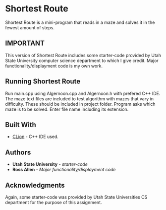 # Shortest Route

Shortest Route is a mini-program that reads in a maze and solves it in the fewest amount of steps.  

## IMPORTANT

This version of Shortest Route includes some starter-code provided by Utah State University computer science department to which I give credit. Major functionality/displayment code is my own work. 

## Running Shortest Route

Run main.cpp using Algernoon.cpp and Algernoon.h with prefered C++ IDE. The maze text files are included to test algorithm with mazes that vary in difficulty. These should be included in project folder. Program asks which maze is to be solved. Enter file name including its extension.

## Built With

* [CLion](https://www.jetbrains.com/clion/) - C++ IDE used.


## Authors

* **Utah State University** - *starter-code*
* **Ross Allen** - *Major functionality/displayment code*

## Acknowledgments

Again, some starter-code was provided by Utah State Universities CS department for the purpose of this assignment. 
